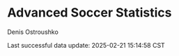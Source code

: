 # Advanced Soccer Statistics
Denis Ostroushko

<!-- gfm -->

Last successful data update: 2025-02-21 15:14:58 CST
